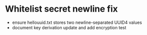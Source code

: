 # Whitelist secret newline fix

- ensure hellouuid.txt stores two newline-separated UUID4 values
- document key derivation update and add encryption test
